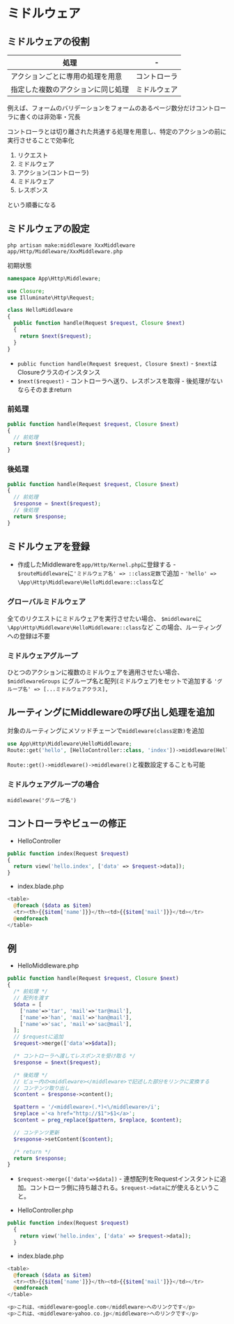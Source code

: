 # ミドルウェア

## ミドルウェアの役割

| 処理                               | - |
| ---------------------------------- | - |
| アクションごとに専用の処理を用意   | コントローラ |
| 指定した複数のアクションに同じ処理 | ミドルウェア |

例えば、フォームのバリデーションをフォームのあるページ数分だけコントローラに書くのは非効率・冗長

コントローラとは切り離された共通する処理を用意し、特定のアクションの前に実行させることで効率化

1. リクエスト
2. ミドルウェア
3. アクション(コントローラ)
4. ミドルウェア
5. レスポンス

という順番になる

## ミドルウェアの設定

`php artisan make:middleware XxxMiddleware`
`app/Http/Middleware/XxxMiddleware.php`

初期状態
```php
namespace App\Http\Middleware;

use Closure;
use Illuminate\Http\Request;

class HelloMiddleware
{
  public function handle(Request $request, Closure $next)
  {
    return $next($request);
  }
}
```
* `public function handle(Request $request, Closure $next)`
\- `$next`はClosureクラスのインスタンス
* `$next($request)`
\- コントローラへ送り、レスポンスを取得
\- 後処理がないならそのままreturn

### 前処理

```php
public function handle(Request $request, Closure $next)
{
  // 前処理
  return $next($request);
}
```
### 後処理

```php
public function handle(Request $request, Closure $next)
{
  // 前処理
  $response = $next($request);
  // 後処理
  return $response;
}
```

## ミドルウェアを登録

* 作成したMiddlewareを`app/Http/Kernel.php`に登録する
\- `$routeMiddleware`に`'ミドルウェア名' => ::class定数`で追加
\- `'hello' => \App\Http\Middleware\HelloMiddleware::class`など

### グローバルミドルウェア

全てのリクエストにミドルウェアを実行させたい場合、
`$middleware`に`\App\Http\Middleware\HelloMiddleware::class`など
この場合、ルーティングへの登録は不要

### ミドルウェアグループ

ひとつのアクションに複数のミドルウェアを適用させたい場合、
`$middlewareGroups` にグループ名と配列(ミドルウェア)をセットで追加する
`'グループ名' => [...ミドルウェアクラス],`

## ルーティングにMiddlewareの呼び出し処理を追加

対象のルーティングにメソッドチェーンで`middleware(class定数)`を追加

```php
use App\Http\Middleware\HelloMiddleware;
Route::get('hello', [HelloController::class, 'index'])->middleware(HelloMiddleware::class);
```

`Route::get()->middleware()->middleware()`と複数設定することも可能

### ミドルウェアグループの場合
`middleware('グループ名')`

## コントローラやビューの修正
* HelloController
```php
public function index(Request $request)
{
  return view('hello.index', ['data' => $request->data]);
}
```
* index.blade.php
```php
<table>
  @foreach ($data as $item)
  <tr><th>{{$item['name']}}</th><td>{{$item['mail']}}</td></tr>
  @endforeach
</table>
```

## 例

* HelloMiddleware.php
```php
public function handle(Request $request, Closure $next)
{
  /* 前処理 */
  // 配列を渡す
  $data = [
    ['name'=>'tar', 'mail'=>'tar@mail'],
    ['name'=>'han', 'mail'=>'han@mail'],
    ['name'=>'sac', 'mail'=>'sac@mail'],
  ];
  // $requestに追加
  $request->merge(['data'=>$data]);

  /* コントローラへ渡してレスポンスを受け取る */
  $response = $next($request);

  /* 後処理 */
  // ビュー内の<middleware></middleware>で記述した部分をリンクに変換する
  // コンテンツ取り出し
  $content = $response->content(); 

  $pattern = '/<middleware>(.*)<\/middleware>/i';
  $replace ='<a href="http://$1">$1</a>';
  $content = preg_replace($pattern, $replace, $content);

  // コンテンツ更新
  $response->setContent($content);

  /* return */
  return $response;
}
```
* `$request->merge(['data'=>$data])`
\- 連想配列をRequestインスタントに追加。コントローラ側に持ち越される。`$request->data`にが使えるということ。

* HelloController.php
```php
public function index(Request $request)
  {
    return view('hello.index', ['data' => $request->data]);
  }
```
* index.blade.php
```php
<table>
  @foreach ($data as $item)
  <tr><th>{{$item['name']}}</th><td>{{$item['mail']}}</td></tr>
  @endforeach
</table>

<p>これは、<middleware>google.com</middleware>へのリンクです</p>
<p>これは、<middleware>yahoo.co.jp</middleware>へのリンクです</p>
```